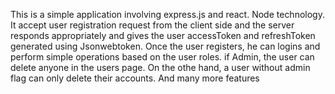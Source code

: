 This is a simple application involving express.js and react. Node technology. It accept user registration request from the client side and the server responds appropriately and gives the user accessToken and refreshToken generated using Jsonwebtoken. Once the user registers, he can logins and perform simple operations based on the user roles. if Admin, the user can delete anyone in the users page. On the othe hand, a user without admin flag can only delete their accounts. And many more features
